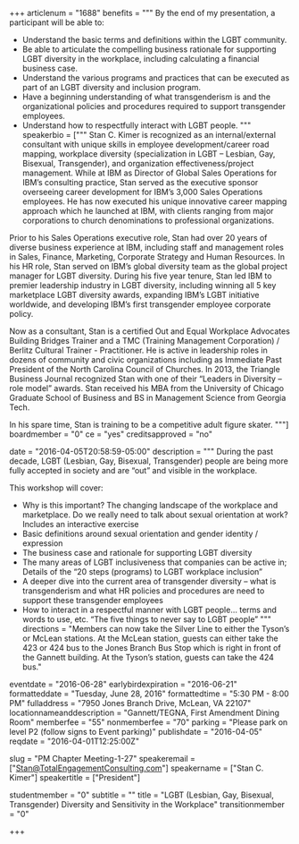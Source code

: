 +++
articlenum = "1688"
benefits = """
By the end of my presentation, a participant will be able to:

 - Understand the basic terms and definitions within the LGBT community.
 - Be able to articulate the compelling business rationale for supporting LGBT diversity in the workplace, including calculating a financial business case.
 - Understand the various programs and practices that can be executed as part of an LGBT diversity and inclusion program.
 - Have a beginning understanding of what transgenderism is and the organizational policies and procedures required to support transgender employees.
 - Understand how to respectfully interact with LGBT people.
"""
speakerbio = ["""
Stan C. Kimer is recognized as an internal/external consultant with unique skills in employee development/career road mapping, workplace diversity (specialization in LGBT – Lesbian, Gay, Bisexual, Transgender), and organization effectiveness/project management.  While at IBM as Director of Global Sales Operations for IBM’s consulting practice, Stan served as the executive sponsor overseeing career development for IBM’s 3,000 Sales Operations employees. He has now executed his unique innovative career mapping approach which he launched at IBM, with clients ranging from major corporations to church denominations to professional organizations. 

Prior to his Sales Operations executive role, Stan had over 20 years of diverse business experience at IBM, including staff and management roles in Sales, Finance, Marketing, Corporate Strategy and Human Resources.  In his HR role, Stan served on IBM’s global diversity team as the global project manager for LGBT diversity.  During his five year tenure, Stan led IBM to premier leadership industry in LGBT diversity, including winning all 5 key marketplace LGBT diversity awards, expanding IBM’s LGBT initiative worldwide,  and developing IBM’s first transgender employee corporate policy.  

Now as a consultant, Stan is a certified Out and Equal Workplace Advocates Building Bridges Trainer and a TMC (Training Management Corporation) / Berlitz Cultural Trainer - Practitioner. He is active in leadership roles in dozens of community and civic organizations including as Immediate Past President of the North Carolina Council of Churches.  In 2013, the Triangle Business Journal recognized Stan with one of their “Leaders in Diversity – role model” awards. Stan received his MBA from the University of Chicago Graduate School of Business and BS in Management Science from Georgia Tech.

In his spare time, Stan is training to be a competitive adult figure skater.
"""]
boardmember = "0"
ce = "yes"
creditsapproved = "no"

date = "2016-04-05T20:58:59-05:00"
description = """
During the past decade, LGBT (Lesbian, Gay, Bisexual, Transgender) people are being more fully accepted in society and are “out” and visible in the workplace.  

This workshop will cover:

 - Why is this important?  The changing landscape of the workplace and marketplace.  Do we really need to talk about sexual orientation at work?  Includes an interactive exercise
 - Basic definitions around sexual orientation and gender identity / expression
 - The business case and rationale for supporting LGBT diversity
 - The many areas of LGBT inclusiveness that companies can be active in; Details of the “20 steps (programs) to LGBT workplace inclusion”  
 - A deeper dive into the current area of transgender diversity – what is transgenderism and what HR policies and procedures are need to support these transgender employees
 - How to interact in a respectful manner with LGBT people… terms and words to use, etc.  “The five things to never say to LGBT people”
"""
directions = "Members can now take the Silver Line to either the Tyson’s or McLean stations. At the McLean station, guests can either take the 423 or 424 bus to the Jones Branch Bus Stop which is right in front of the Gannett building. At the Tyson’s station, guests can take the 424 bus."

eventdate = "2016-06-28"
earlybirdexpiration = "2016-06-21"
formatteddate = "Tuesday, June 28, 2016"
formattedtime = "5:30 PM - 8:00 PM"
fulladdress = "7950 Jones Branch Drive, McLean, VA 22107"
locationnameanddescription = "Gannett/TEGNA, First Amendment Dining Room"
memberfee = "55"
nonmemberfee = "70"
parking = "Please park on level P2 (follow signs to Event parking)"
publishdate = "2016-04-05"
reqdate = "2016-04-01T12:25:00Z"

slug = "PM Chapter Meeting-1-27"
speakeremail = ["Stan@TotalEngagementConsulting.com"]
speakername = ["Stan C. Kimer"]
speakertitle = ["President"]

studentmember = "0"
subtitle = ""
title = "LGBT (Lesbian, Gay, Bisexual, Transgender) Diversity and Sensitivity in the Workplace"
transitionmember = "0"

+++

